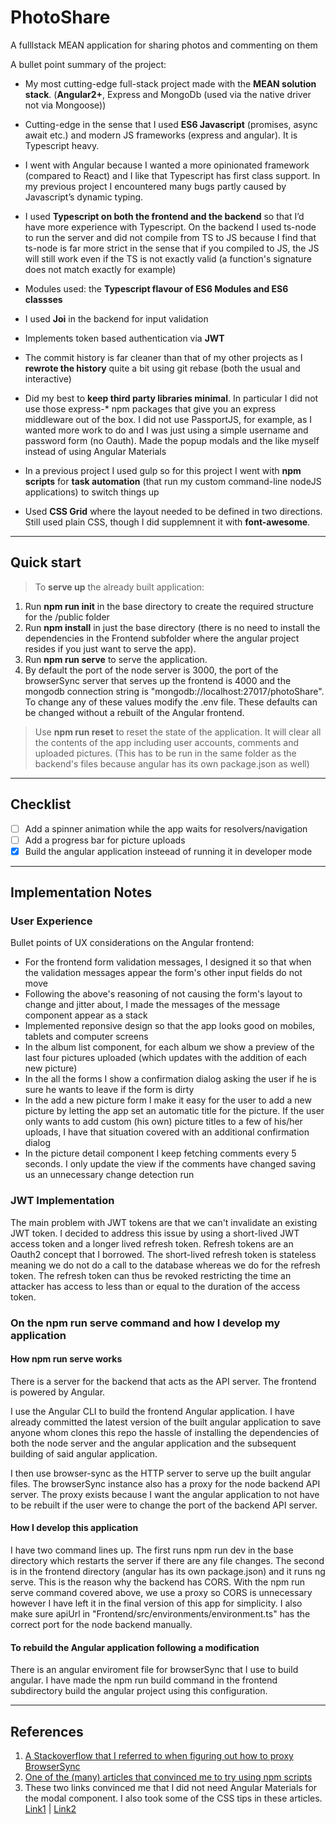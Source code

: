 # PhotoShare
A fulllstack MEAN application for sharing photos and commenting on them

A bullet point summary of the project:
* My most cutting-edge full-stack project made with the **MEAN solution stack**. (**Angular2+**,  Express and MongoDb (used via the native driver not via Mongoose))

* Cutting-edge in the sense that I used **ES6 Javascript** (promises, async await etc.) and modern JS frameworks  (express and angular). It is Typescript heavy.

* I went with Angular because I wanted a more opinionated framework (compared to React) and I like that Typescript has first class support. In my previous project I encountered many bugs partly caused by Javascript’s dynamic typing.

* I used **Typescript on both the frontend and the backend** so that I’d have more experience with Typescript. On the backend I used ts-node to run the server and did not compile from TS to JS because I find that ts-node is far more strict in the sense that if you compiled to JS, the JS will still work even if the TS is not exactly valid (a function's signature does not match exactly for example)

* Modules used: the **Typescript flavour of ES6 Modules and ES6 classses**

* I used **Joi** in the backend for input validation

* Implements token based authentication via **JWT**

* The commit history is far cleaner than that of my other projects as I **rewrote the history** quite a bit using git rebase (both the usual and interactive)

* Did my best to **keep third party libraries minimal**. In particular I did not use those express-* npm packages that give you an express middleware out of the box. I did not use PassportJS, for example, as I wanted more work to do and I was just using a simple username and password form (no Oauth). Made the popup modals and the like myself instead of using Angular Materials

* In a previous project I used gulp so for this project I went with **npm scripts** for **task automation**  (that run my custom command-line nodeJS applications) to switch things up
* Used **CSS Grid** where the layout needed to be defined in two directions. Still used plain CSS, though I did supplemnent it with **font-awesome**.
___
## Quick start
> To **serve up** the already built application:
 1. Run **npm run init** in the base directory to create the required structure for the /public folder
 2. Run **npm install** in just the base directory (there is no need to install the dependencies in the Frontend subfolder where the angular project resides if you just want to serve the app).
 3. Run **npm run serve** to serve the application.
 4. By default the port of the node server is 3000, the port of the browserSync server that serves up the frontend is 4000 and the mongodb connection string is "mongodb://localhost:27017/photoShare". To change any of these values modify the .env file. These defaults can be changed without a rebuilt of the Angular frontend.

> Use **npm run reset** to reset the state of the application. It will clear all the contents of the app including user accounts, comments and uploaded pictures. (This has to be run in the same folder as the backend's files because angular has its own package.json as well)
___

## Checklist
- [ ] Add a spinner animation while the app waits for resolvers/navigation
- [ ] Add a progress bar for picture uploads
- [x] Build the angular application insteead of running it in developer mode
___

## Implementation Notes

### User Experience
Bullet points of UX considerations on the Angular frontend:
* For the frontend form validation messages, I designed it so that when the validation messages appear the form's other input fields do not move
* Following the above's reasoning of not causing the form's layout to change and jitter about, I made the messages of the message component appear as a stack
* Implemented reponsive design so that the app looks good on mobiles, tablets and computer screens
* In the album list component, for each album we show a preview of the last four pictures uploaded (which updates with the addition of each new picture)
* In the all the forms I show a confirmation dialog asking the user if he is sure he wants to leave if the form is dirty
* In the add a new picture form I make it easy for the user to add a new picture by letting the app set an automatic title for the picture. If the user only wants to add custom (his own) picture titles to a few of his/her uploads, I have that situation covered with an additional confirmation dialog
* In the picture detail component I keep fetching comments every 5 seconds. I only update the view if the comments have changed saving us an unnecessary change detection run

### JWT Implementation
The main problem with JWT tokens are that we can't invalidate an existing JWT token. I decided to address this issue by using a short-lived JWT access token and a longer lived refresh token. Refresh tokens are an Oauth2 concept that I borrowed. The short-lived refresh token is stateless meaning we do not do a call to the database whereas we do for the refresh token. The refresh token can thus be revoked restricting the time an attacker has access to less than or equal to the duration of the access token.

### On the npm run serve command and how I develop my application
#### How npm run serve works
There is a server for the backend that acts as the API server. The frontend is powered by Angular.

I use the Angular CLI to build the frontend Angular application. I have already committed the latest version of the built angular application to save anyone whom clones this repo the hassle of installing the dependencies of both the node server and the angular application and the subsequent building of said angular application.

I then use browser-sync as the HTTP server to serve up the built angular files. The browserSync instance also has a proxy for the node backend API server. The proxy exists because I want the angular application to not have to be rebuilt if the user were to change the port of the backend API server.

#### How I develop this application
I have two command lines up. The first runs npm run dev in the base directory which restarts the server if there are any file changes. The second is in the frontend directory (angular has its own package.json) and it runs ng serve. This is the reason why the backend has CORS. With the npm run serve command covered above, we use a proxy so CORS is unnecessary however I have left it in the final version of this app for simplicity. I also make sure apiUrl in "Frontend/src/environments/environment.ts" has the correct port for the node backend manually.

#### To rebuild the Angular application following a modification
There is an angular enviroment file for browserSync that I use to build angular. I have made the npm run build command in the frontend subdirectory build the angular project using this configuration.
___

## References
1. [A Stackoverflow that I referred to when figuring out how to proxy BrowserSync](https://stackoverflow.com/questions/25410284/gulp-browser-sync-redirect-api-request-via-proxy)
2. [One of the (many) articles that convinced me to try using npm scripts](https://medium.freecodecamp.org/why-i-left-gulp-and-grunt-for-npm-scripts-3d6853dd22b8)
3. These two links convinced me that I did not need Angular Materials for the modal component. I also took some of the CSS tips in these articles. [Link1](https://itnext.io/angular-create-your-own-modal-boxes-20bb663084a) | [Link2](https://hackernoon.com/the-ultimate-guide-for-creating-a-simple-modal-component-in-vanilla-javascript-react-angular-8733e2859b421)
